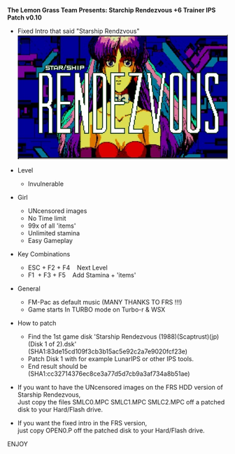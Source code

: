 ﻿**The Lemon Grass Team Presents: Starchip Rendezvous +6 Trainer IPS Patch v0.10** 
 

* Fixed Intro that said "Starship Rendzvous"  
![NewTitleScreen](TitleScreen.jpg)  
  
* Level  
  - Invulnerable  

* Girl
  - UNcensored images  
  - No Time limit  
  - 99x of all 'items'  
  - Unlimited stamina  
  - Easy Gameplay  

* Key Combinations  
  - ESC + F2 + F4    Next Level  
  - F1  + F3 + F5    Add Stamina + 'items'  

* General  
  - FM-Pac as default music (MANY THANKS TO FRS !!!)  
  - Game starts In TURBO mode on Turbo-r & WSX  

* How to patch  
  - Find the 1st game disk 'Starship Rendezvous (1988)(Scaptrust)(jp)(Disk 1 of 2).dsk'  
    (SHA1:83de15cd109f3cb3b15ac5e92c2a7e9020fcf23e)  
  - Patch Disk 1 with for example LunarIPS or other IPS tools.  
  - End result should be  
    (SHA1:cc32714376ec8ce3a77d5d7cb9a3af734a8b51ae)  

* If you want to have the UNcensored images on the FRS HDD version of Starship Rendezvous,  
  Just copy the files SMLC0.MPC SMLC1.MPC SMLC2.MPC off a patched disk to your Hard/Flash drive.  

* If you want the fixed intro in the FRS version,  
  just copy OPEN0.P off the patched disk to your Hard/Flash drive.  
  
  

ENJOY
